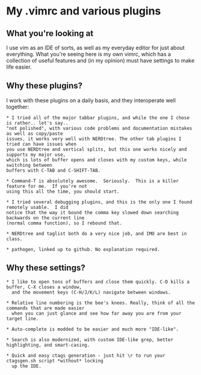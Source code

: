 # My .vimrc and various plugins #

## What you're looking at

I use vim as an IDE of sorts, as well as my everyday editor for just about everything.
What you're seeing here is my own vimrc, which has a collection of useful features
and (in my opinion) must have settings to make life easier.

## Why these plugins?

I work with these plugins on a daily basis, and they interoperate well together:

    * I tried all of the major tabbar plugins, and while the one I chose is rather.. let's say..
    "not polished", with various code problems and documentation mistakes as well as copy/paste
    issues, it works very well with NERDtree. The other tab plugins I tried can have issues when
    you use NERDtree and vertical splits, but this one works nicely and supports my major use,
    which is lots of buffer opens and closes with my custom keys, while switching between
    buffers with C-TAB and C-SHIFT-TAB.

    * Command-T is absolutely awesome.  Seriously.  This is a killer feature for me.  If you're not
    using this all the time, you should start.

    * I tried several debugging plugins, and this is the only one I found remotely usable.  I did
    notice that the way it bound the comma key slowed down searching backwards on the current line
    (normal comma function), so I rebound that.

    * NERDtree and taglist both do a very nice job, and IMO are best in class.

    * pathogen, linked up to github. No explanation required.

## Why these settings?

    * I like to open tons of buffers and close them quickly. C-D kills a buffer, C-X closes a window,
      and the movement keys (C-H/J/K/L) navigate between windows.

    * Relative line numbering is the bee's knees. Really, think of all the commands that are made easier
      when you can just glance and see how far away you are from your target line.

    * Auto-complete is modded to be easier and much more "IDE-like".

    * Search is also modernized, with custom IDE-like grep, better highlighting, and smart-casing.

    * Quick and easy ctags generation - just hit \r to run your ctagsgen.sh script *without* locking
      up the IDE.

